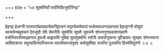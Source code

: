 +++
title = "०४ सूक्तेभिर्वो वचोभिर्देवजुष्टैरिन्द्रा"

+++

हेइन्द्रा हेअग्नी परस्परापेक्षयाप्रत्येकन्द्विवचनं यद्यप्येकमेवपदं मध्येव्यवधानञ्छान्दसं हेइन्द्राग्नी वोयुवां व्यत्ययेनबहुवचनं देवजुष्टैः देवैः सेवनीयैः सूक्तेभिः सूक्तैः सुवचनैः शोभनगुणप्रकाशनप्रवणैः वचोभिरवसेस्मद्रक्षणाय हुवध्यै आह्वयामि नुक्षिप्रं युवामुक्थेभिः स्तोत्रैः कवयोनूचानाः पूर्वेऋषयः सुयज्ञाः शोभनयागाः आविवासन्तः स्तुत्यादिनापरिचरन्तः मरुतोमरुत्सदृशाः कर्मसुशीघ्राः यजन्ति पूजयन्ति हिस्मेतिपूरणौ ॥ ४ ॥